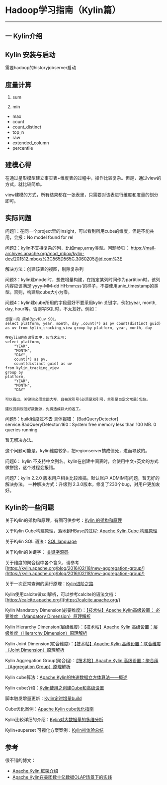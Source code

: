 # Hadoop学习指南（Kylin篇）
-------

## 一 Kylin介绍

## Kylin 安装与启动

需要hadoop的historyjobserver启动

## 度量计算

1. sum

2. min 
- max
- count
- count_distinct
- top_n
- raw
- extended_column
- percentile

## 建模心得
在通过星形模型建立事实表+维度表的过程中，操作比较复杂。但是，通过view的方式，就比较简单。

view建模的方式，所有结果都在一张表里，只需要对该表进行维度和度量的划分即可。

## 实际问题

问题1：在同一个project里的Insight，可以看到所用cube的维度，但是不能共用，会报：No model found for rel

问题2：kylin不支持复杂的列，比如map,array类型。问题参见：
https://mail-archives.apache.org/mod_mbox/kylin-dev/201512.mbox/%3C565D565C.3060205@jd.com%3E

解决方法：创建该表的视图，剔除复杂列

问题3：kylin建model时，想做增量构建，在指定某列时间作为partition时，该列内容应该满足‘yyyy-MM-dd HH:mm:ss’的样子，不要使用unix_timestamp的类型。否则，构建后cube大小为零。 

问题4：kylin建cube所用的字段最好不要采用kylin 关键字，例如:year, month, day, hour等。否则写SQL时，不太友好。例如：

```
想查一段 简单的pv和uv SQL，
select platform, year, month, day ,count(*) as pv count(distinct guid) as uv from kylin_tracking_view group by platform, year, month, day 

在Kylin的查询界面中，应当这么写:
select platform,
    "YEAR",
    "MONTH",
    "DAY",
    count(*) as pv,
    count(distinct guid) as uv
from kylin_tracking_view 
group by 
platform,
    "YEAR",
    "MONTH",
    "DAY"

可以看出，关键词必须全部大写，且被双引号(必须是双引号，单引是自定义常量)包住。

建议提前规范好数据源，免得造成巨大的返工。
```
问题5：build维度过不去
具体报错： [BadQueryDetector] service.BadQueryDetector:160 : System free memory less than 100 MB. 0 queries running

暂无解决办法。

这个问题可能是，kylin维度较多，把regionserver搞成僵死，进而导致的。

问题6： kylin 不支持中文列名。kylin在创建中间表时，会使用中文+英文的方式做拼接，这个过程会报错。

问题7：kylin 2.2.0 版本用户相关比较难搞。默认账户 ADMIM有问题，暂无好的解决办法。
一种解决方式：升级到 2.3.0版本，修复了230个bug，对用户更加友好。


## Kylin的一些问题

关于Kylin的架构和原理，有图可供参考：[Kylin 的架构和原理](http://blog.csdn.net/lvguichen88/article/details/53054745)

关于Kylin Cube构建原理，落地到HBase的过程: [Apache Kylin Cube 构建原理](https://blog.bcmeng.com/post/kylin-cube.html)

关于Kylin SQL 语法：[SQL language](http://calcite.apache.org/docs/reference.html)

关于Kylin的关键字：
[关键字源码](https://github.com/apache/kylin/blob/4d50b26972bb7bbaff852172990e0f189f987673/core-metadata/src/main/java/org/apache/kylin/source/adhocquery/HivePushDownConverter.java)

关于维度的聚合组中各个含义，请参考 
[https://kylin.apache.org/blog/2016/02/18/new-aggregation-group/](https://kylin.apache.org/blog/2016/02/18/new-aggregation-group/)

关于一次正常查询的运行原理：[Kylin进阶之路](https://zhuanlan.zhihu.com/p/30613434)

Kylin使用calcite做sql解析，可以参考calcite的语法文档：[https://calcite.apache.org/](https://calcite.apache.org/)

Kylin Mandatory Dimension(必要维度)：[【技术帖】Apache Kylin高级设置： 必要维度 （Mandatory Dimension）原理解析](https://mp.weixin.qq.com/s?__biz=MzAwODE3ODU5MA==&mid=2653077943&idx=1&sn=007d2ba345d0e25ec12807aa47f9913d&chksm=80a4bf46b7d33650465d33e20dac7edc09a7ad9308d77de6a501685c8ae00cba661c1d612074&scene=21#wechat_redirect)

Kylin Hierarchy Dimension(层级维度)：[【技术帖】Apache Kylin 高级设置：层级维度（Hierarchy Dimension）原理解析](https://mp.weixin.qq.com/s?__biz=MzAwODE3ODU5MA==&mid=2653077929&idx=1&sn=c76ed1fbb745945a077d9ca99f159a4d&chksm=80a4bf58b7d3364e0346ad9c433d4e32c57d45f41b361ae653c64c7fcebab21238793d2f66cb&scene=21#wechat_redirect)

Kylin Joint Dimension(联合维度)：[【技术帖】Apache Kylin 高级设置：联合维度（Joint Dimension）原理解析
](https://mp.weixin.qq.com/s?__biz=MzAwODE3ODU5MA==&mid=2653077926&idx=1&sn=a0037628bd102ec8e607d67204cbfa7c&chksm=80a4bf57b7d336419896c9e801a51f08ead2f7727d0d0ec0f9e3b7799ae3c302ebea54f93cc0&scene=21#wechat_redirect)

Kylin Aggregation Group(聚合组)：[【技术帖】Apache Kylin 高级设置：聚合组（Aggregation Group）原理解析](https://mp.weixin.qq.com/s?__biz=MzAwODE3ODU5MA==&mid=2653077921&idx=1&sn=89ae88bc63e71098166b74df7106c7bf&chksm=80a4bf50b7d3364692903aac3e901d09a516a8ff635e690e1e22b1d96abb4b2925c98cdace82&scene=21#wechat_redirect)

Kylin cube算法：[Apache Kylin的快速数据立方体算法——概述
](http://www.infoq.com/cn/articles/apache-kylin-algorithm)

Kylin cube介绍：[Kylin使用之创建Cube和高级设置](http://blog.csdn.net/yu616568/article/details/50570536)

脚本触发增量更新：[Kylin定时增量build](http://blog.csdn.net/aaronhadoop/article/details/52806486)

Cube优化案例：[Apache Kylin cube优化指南](http://www.jianshu.com/p/1e82e5dddae2)

Kylin比较详细的介绍：[Kylin对大数据量的多维分析](http://tech.meiyou.com/?p=97)

Kylin+superset 可视化方案案例：[Kylin初体验总结](http://zhuanlan.zhihu.com/p/26628057)


## 参考
很不错的博文：

 - [Apache Kylin 框架介绍](http://www.jianshu.com/p/6eadb77d091c)
 - [Apache Kylin在美团数十亿数据OLAP场景下的实践](http://www.infoq.com/cn/articles/kylin-apache-in-meituan-olap-scenarios-practice)